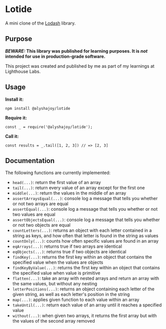 # Lotide

A mini clone of the [Lodash](https://lodash.com) library.

## Purpose

**_BEWARE:_ This library was published for learning purposes. It is _not_ intended for use in production-grade software.**

This project was created and published by me as part of my learnings at Lighthouse Labs. 

## Usage

**Install it:**

`npm install @alyshajoy/lotide`

**Require it:**

`const _ = require('@alyshajoy/lotide');`

**Call it:**

`const results = _.tail([1, 2, 3]) // => [2, 3]`

## Documentation

The following functions are currently implemented:

  * `head(...)`: return the first value of an array
  * `tail(...)`: return every value of an array except for the first one
  * `middle(...)`: return the values in the middle of an array
  * `assertArraysEqual(...)`: console log a message that tells you whether or not two arrays are equal
  * `assertEqual(...)`: console log a message that tells you whether or not two values are equal
  * `assertObjectsEqual(...)`: console log a message that tells you whether or not two objects are equal
  * `countLetters(...)`: returns an object with each letter contained in a string as keys, and how often that letter is found in the string as values
  * `countOnly(...)`: counts how often specific values are found in an array
  * `eqArrays(...)`: returns true if two arrays are identical
  * `eqObjects(...)`: returns true if two objects are identical
  * `findKey(...)`: returns the first key within an object that contains the specified value when the values are objects
  * `findKeyByValue(...)`: returns the first key within an object that contains the specified value when value is primitive
  * `flatten(...)`: take an array with nested arrays and return an array with the same values, but without any nesting
  * `letterPositions(...)`: returns an object containing each letter of the given string, as well as each letter's position in the string
  * `map(...)`: applies given function to each value within an array
  * `takeUntil(...)`: return each value of an array until it reaches a specified value
  * `without(...)`: when given two arrays, it returns the first array but with the values of the second array removed
